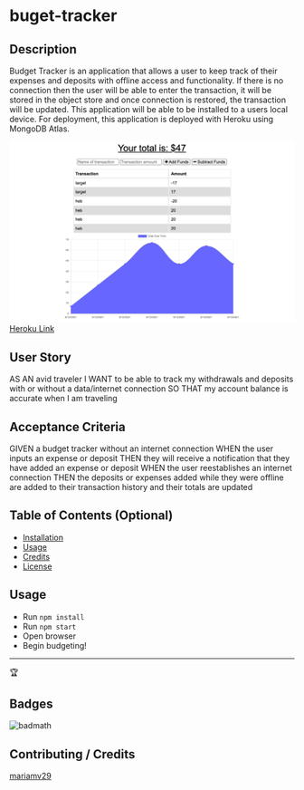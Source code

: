 # buget-tracker


## Description 
Budget Tracker is an application that allows a user to keep track of their expenses and deposits with offline access and functionality. If there is no connection then the user will be able to enter the transaction, it will be stored in the object store and once connection is restored, the transaction will be updated. This application will be able to be installed to a users local device. For deployment, this application is deployed with Heroku using MongoDB Atlas. 

![screeshot](./images/screenshot.jpg)
[Heroku Link](https://rocky-forest-04357.herokuapp.com/)

## User Story 
AS AN avid traveler
I WANT to be able to track my withdrawals and deposits with or without a data/internet connection
SO THAT my account balance is accurate when I am traveling 

## Acceptance Criteria 
GIVEN a budget tracker without an internet connection
WHEN the user inputs an expense or deposit
THEN they will receive a notification that they have added an expense or deposit
WHEN the user reestablishes an internet connection
THEN the deposits or expenses added while they were offline are added to their transaction history and their totals are updated


## Table of Contents (Optional)



* [Installation](#installation)
* [Usage](#usage)
* [Credits](#credits)
* [License](#license)


## Usage 
* Run `npm install` 
* Run `npm start`
* Open browser 
* Begin budgeting!

---

🏆 
## Badges

![badmath](https://img.shields.io/github/languages/top/nielsenjared/badmath)

## Contributing / Credits

[mariamv29](https://github.com/mariamv29/README-generator.git)
